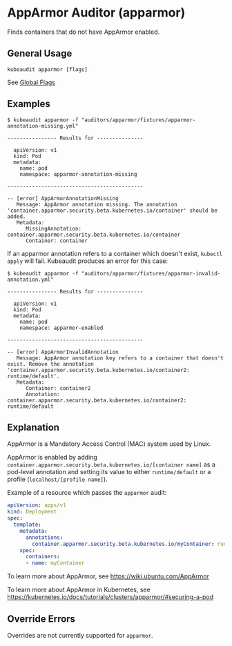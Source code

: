 # AppArmor Auditor (apparmor)

Finds containers that do not have AppArmor enabled.

## General Usage

```
kubeaudit apparmor [flags]
```

See [Global Flags](/README.md#global-flags)

## Examples

```
$ kubeaudit apparmor -f "auditors/apparmor/fixtures/apparmor-annotation-missing.yml"

---------------- Results for ---------------

  apiVersion: v1
  kind: Pod
  metadata:
    name: pod
    namespace: apparmor-annotation-missing

--------------------------------------------

-- [error] AppArmorAnnotationMissing
   Message: AppArmor annotation missing. The annotation 'container.apparmor.security.beta.kubernetes.io/container' should be added.
   Metadata:
      MissingAnnotation: container.apparmor.security.beta.kubernetes.io/container
      Container: container
```

If an apparmor annotation refers to a container which doesn't exist, `kubectl apply` will fail. Kubeaudit produces an error for this case:

```
$ kubeaudit apparmor -f "auditors/apparmor/fixtures/apparmor-invalid-annotation.yml"

---------------- Results for ---------------

  apiVersion: v1
  kind: Pod
  metadata:
    name: pod
    namespace: apparmor-enabled

--------------------------------------------

-- [error] AppArmorInvalidAnnotation
   Message: AppArmor annotation key refers to a container that doesn't exist. Remove the annotation 'container.apparmor.security.beta.kubernetes.io/container2: runtime/default'.
   Metadata:
      Container: container2
      Annotation: container.apparmor.security.beta.kubernetes.io/container2: runtime/default
```

## Explanation

AppArmor is a Mandatory Access Control (MAC) system used by Linux.

AppArmor is enabled by adding `container.apparmor.security.beta.kubernetes.io/[container name]` as a pod-level annotation and setting its value to either `runtime/default` or a profile (`localhost/[profile name]`).

Example of a resource which passes the `apparmor` audit:
```yaml
apiVersion: apps/v1
kind: Deployment
spec:
  template:
    metadata:
      annotations:
        container.apparmor.security.beta.kubernetes.io/myContainer: runtime/default
    spec:
      containers:
      - name: myContainer
```

To learn more about AppArmor, see https://wiki.ubuntu.com/AppArmor

To learn more about AppArmor in Kubernetes, see https://kubernetes.io/docs/tutorials/clusters/apparmor/#securing-a-pod

## Override Errors

Overrides are not currently supported for `apparmor`.
